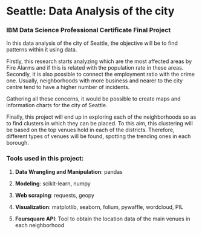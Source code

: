 # Seattle: Data Analysis of the city
### IBM Data Science Professional Certificate Final Project

In this data analysis of the city of Seattle, the objective will be to find patterns within it using data.

Firstly, this research starts analyzing which are the most affected areas by Fire Alarms and if this is related with the population rate in these areas. Secondly, it is also possible to connect the employment ratio with the crime one. Usually, neighborhoods with more business and nearer to the city centre tend to have a higher number of incidents.

Gathering all these concerns, it would be possible to create maps and information charts for the city of Seattle.

Finally, this project will end up in exploring each of the neighborhoods so as to find clusters in which they can be placed. To this aim, this clustering will be based on the top venues hold in each of the districts. Therefore, different types of venues will be found, spotting the trending ones in each borough.

### Tools used in this project:
  1. <b>Data Wrangling and Manipulation</b>: pandas
  
  2. <b>Modeling</b>: scikit-learn, numpy
  
  3. <b>Web scraping</b>: requests, geopy
  
  4. <b>Visualization</b>: matplotlib, seaborn, folium, pywaffle, wordcloud, PIL
  
  5. <b>Foursquare API</b>: Tool to obtain the location data of the main venues in each neighborhood
